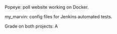 Popeye: poll website working on Docker.

my_marvin: config files for Jenkins automated tests.

Grade on both projects: A
